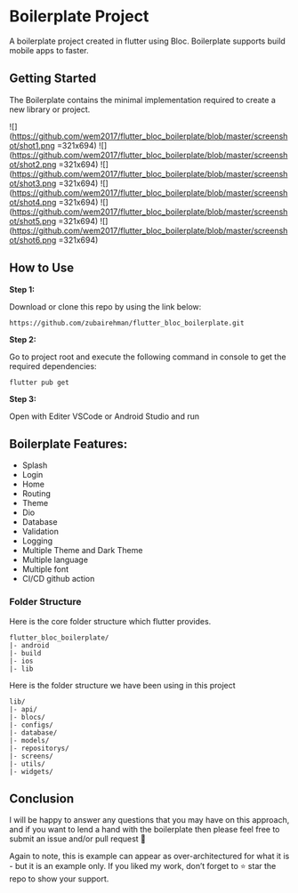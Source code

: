 # Boilerplate Project

A boilerplate project created in flutter using Bloc. Boilerplate supports build mobile apps to faster.

## Getting Started

The Boilerplate contains the minimal implementation required to create a new library or project.

![](https://github.com/wem2017/flutter_bloc_boilerplate/blob/master/screenshot/shot1.png =321x694)
![](https://github.com/wem2017/flutter_bloc_boilerplate/blob/master/screenshot/shot2.png =321x694)
![](https://github.com/wem2017/flutter_bloc_boilerplate/blob/master/screenshot/shot3.png =321x694)
![](https://github.com/wem2017/flutter_bloc_boilerplate/blob/master/screenshot/shot4.png =321x694)
![](https://github.com/wem2017/flutter_bloc_boilerplate/blob/master/screenshot/shot5.png =321x694)
![](https://github.com/wem2017/flutter_bloc_boilerplate/blob/master/screenshot/shot6.png =321x694)

## How to Use 

**Step 1:**

Download or clone this repo by using the link below:

```
https://github.com/zubairehman/flutter_bloc_boilerplate.git
```

**Step 2:**

Go to project root and execute the following command in console to get the required dependencies: 

```
flutter pub get 
```

**Step 3:**

Open with Editer VSCode or Android Studio and run

## Boilerplate Features:

* Splash
* Login
* Home
* Routing
* Theme
* Dio
* Database
* Validation
* Logging
* Multiple Theme and Dark Theme
* Multiple language
* Multiple font
* CI/CD github action

### Folder Structure
Here is the core folder structure which flutter provides.

```
flutter_bloc_boilerplate/
|- android
|- build
|- ios
|- lib
```

Here is the folder structure we have been using in this project

```
lib/
|- api/
|- blocs/
|- configs/
|- database/
|- models/
|- repositorys/
|- screens/
|- utils/
|- widgets/
```

## Conclusion

I will be happy to answer any questions that you may have on this approach, and if you want to lend a hand with the boilerplate then please feel free to submit an issue and/or pull request 🙂

Again to note, this is example can appear as over-architectured for what it is - but it is an example only. If you liked my work, don’t forget to ⭐ star the repo to show your support.
